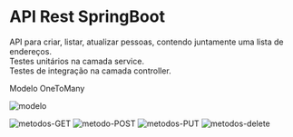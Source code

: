 # API Rest SpringBoot

API para criar, listar, atualizar pessoas, contendo juntamente uma lista de endereços.<br>
Testes unitários na camada service.<br>
Testes de integração na camada controller.

Modelo OneToMany


![modelo](https://user-images.githubusercontent.com/77698431/213694102-3423326b-60d0-4862-b93e-64a797ae9c9d.png)

![metodos-GET](https://user-images.githubusercontent.com/77698431/213699881-c94d1235-4331-496f-b2ae-ba42ebc2132a.png)
![metodo-POST](https://user-images.githubusercontent.com/77698431/213699892-6b9712b5-4df6-4ef9-8fcc-d2667ae0dd7a.png)
![metodos-PUT](https://user-images.githubusercontent.com/77698431/213699921-807e61f3-2a49-46e9-8884-979ca385dff6.png)
![metodos-delete](https://user-images.githubusercontent.com/77698431/213699930-1aec5c80-b8a5-4c35-9e8a-129611c71772.png)

